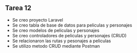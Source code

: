 ## Tarea 12

- Se creo proyecto Laravel
- Se creo tabla de base de datos para peliculas y personajes
- Se creo modelos de peliculas y personajes
- Se creo controladores de peliculas y personajes (CRUD)
- Se relacionaron las rutas y pesonajes a peliculas
- Se utilizo metodo CRUD mediante Postman
